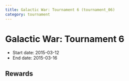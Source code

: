 ```yaml
---
title: Galactic War: Tournament 6 (tournament_06)
category: tournament
---
```

# Galactic War: Tournament 6

  * Start date: 2015-03-12
  * End date: 2015-03-16

## Rewards

